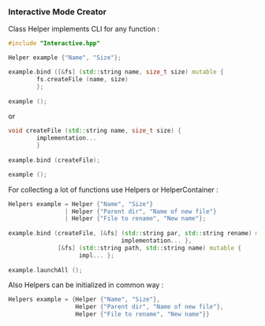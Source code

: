 ### Interactive Mode Creator 

Class Helper implements CLI for any function :

```C++
#include "Interactive.hpp"

Helper example {"Name", "Size"};

example.bind ([&fs] (std::string name, size_t size) mutable {
        fs.createFile (name, size) 
        };
        
example ();
```

   or
   
```C++
void createFile (std::string name, size_t size) {
        implementation...
        }
        
example.bind (createFile);

example ();
```

For collecting a lot of functions use Helpers or HelperContainer :

```C++
Helpers example = Helper {"Name", "Size"}
                | Helper {"Parent dir", "Name of new file"}
                | Helper {"File to rename", "New name"};
               
example.bind (createFile, [&fs] (std::string par, std::string rename) mutable {
                                implementation... }, 
              [&fs] (std::string path, std::string name) mutable {
                    impl... };
                    
example.launchAll ();
```
Also Helpers can be initialized in common way :

```C++
Helpers example = {Helper {"Name", "Size"},
                   Helper {"Parent dir", "Name of new file"},
                   Helper {"File to rename", "New name"}}
```                   

